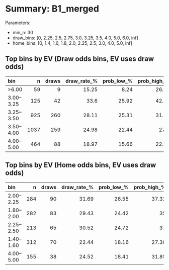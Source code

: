 # Summary: B1_merged

Parameters:
- min_n: 30
- draw_bins: [0, 2.25, 2.5, 2.75, 3.0, 3.25, 3.5, 4.0, 5.0, 6.0, inf]
- home_bins: [0, 1.4, 1.6, 1.8, 2.0, 2.25, 2.5, 3.0, 4.0, 5.0, inf]

## Top bins by EV (Draw odds bins, EV uses draw odds)
| bin       |    n |   draws |   draw_rate_% |   prob_low_% |   prob_high_% |   avg_draw_odds |   ev_est | enough_n   |
|:----------|-----:|--------:|--------------:|-------------:|--------------:|----------------:|---------:|:-----------|
| >6.00     |   59 |       9 |         15.25 |         8.24 |         26.52 |           7.136 |   0.0885 | True       |
| 3.00–3.25 |  125 |      42 |         33.6  |        25.92 |         42.26 |           3.219 |   0.0817 | True       |
| 3.25–3.50 |  925 |     260 |         28.11 |        25.31 |         31.09 |           3.424 |  -0.0376 | True       |
| 3.50–4.00 | 1037 |     259 |         24.98 |        22.44 |         27.7  |           3.762 |  -0.0604 | True       |
| 4.00–5.00 |  464 |      88 |         18.97 |        15.66 |         22.78 |           4.491 |  -0.1483 | True       |

## Top bins by EV (Home odds bins, EV uses draw odds)
| bin       |   n |   draws |   draw_rate_% |   prob_low_% |   prob_high_% |   avg_home_odds |   avg_draw_odds |   ev_est | enough_n   |
|:----------|----:|--------:|--------------:|-------------:|--------------:|----------------:|----------------:|---------:|:-----------|
| 2.00–2.25 | 284 |      90 |         31.69 |        26.55 |         37.32 |           2.147 |           3.468 |   0.0989 | True       |
| 1.80–2.00 | 282 |      83 |         29.43 |        24.42 |         35    |           1.916 |           3.59  |   0.0566 | True       |
| 2.25–2.50 | 213 |      65 |         30.52 |        24.72 |         37    |           2.399 |           3.412 |   0.0413 | True       |
| 1.40–1.60 | 312 |      70 |         22.44 |        18.16 |         27.38 |           1.518 |           4.201 |  -0.0575 | True       |
| 4.00–5.00 | 155 |      38 |         24.52 |        18.41 |         31.85 |           4.532 |           3.809 |  -0.0662 | True       |